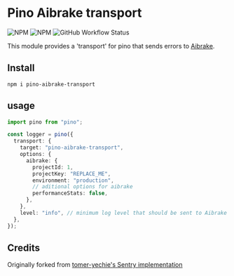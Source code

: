 # Pino Aibrake transport

![NPM](https://img.shields.io/npm/l/pino-aibrake-transport)
![NPM](https://img.shields.io/npm/v/pino-aibrake-transport)
![GitHub Workflow Status](https://github.com/enricodeleo/pino-airbrake-transport/actions/workflows/pino-aibrake-transport.yml/badge.svg?branch=main)

This module provides a 'transport' for pino that sends errors to [Aibrake](https://airbrake.io?ref=enricodeleo.com).

## Install

```shell
npm i pino-aibrake-transport
```

## usage

```typescript
import pino from "pino";

const logger = pino({
  transport: {
    target: "pino-aibrake-transport",
    options: {
      aibrake: {
        projectId: 1,
        projectKey: "REPLACE_ME",
        environment: "production",
        // aditional options for aibrake
        performanceStats: false,
      },
    },
    level: "info", // minimum log level that should be sent to Aibrake
  },
});
```

## Credits

Originally forked from [tomer-yechie's Sentry implementation](https://github.com/tomer-yechiel/pino-sentry-transport)
